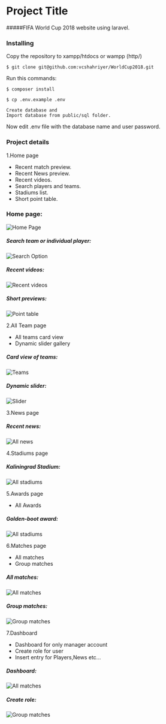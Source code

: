 # Project Title
#####FIFA World Cup 2018 website using laravel.

### Installing

Copy the repository to xampp/htdocs or wampp (http/)
```
$ git clone git@github.com:vcshahriyer/WorldCup2018.git
```

Run this commands:
```
$ composer install
```
```
$ cp .env.example .env 
```
```
Create database and
Import database from public/sql folder.
```
Now edit .env file with the database name and user password.

### Project details
1.Home page
   - Recent match preview.
   - Recent News preview.
   - Recent videos.
   - Search players and teams.
   - Stadiums list.
   - Short point table.

### Home page:
![Home Page](public/screenshots/Home.png)

##### Search team or individual player:
![Search Option](public/screenshots/search-option.png)

##### Recent videos:
![Recent videos](public/screenshots/recent-video.png)

##### Short previews:
![Point table](public/screenshots/table.png)

2.All Team page
   - All teams card view
   - Dynamic slider gallery
##### Card view of teams:
![Teams](public/screenshots/all-teams.png)
##### Dynamic slider:
![Slider](public/screenshots/gallery.png)

3.News page
##### Recent news:
 ![All news](public/screenshots/news.png)

4.Stadiums page
##### Kaliningrad Stadium:
 ![All stadiums](public/screenshots/stadiums.png)
 
5.Awards page
   - All Awards
##### Golden-boot award:
 ![All stadiums](public/screenshots/awards.png)
 
6.Matches page
   - All matches
   - Group matches
##### All matches:
 ![All matches](public/screenshots/all-match.png)
##### Group matches:
 ![Group matches](public/screenshots/group-match.png)
 
7.Dashboard
   - Dashboard for only manager account
   - Create role for user
   - Insert entry for Players,News etc...
##### Dashboard:
 ![All matches](public/screenshots/dashboard.png)
##### Create role:
 ![Group matches](public/screenshots/create-role.png)  